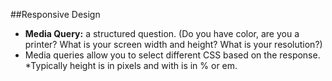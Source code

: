 ##Responsive Design

* **Media Query:** a structured question. (Do you have color, are you a printer? What is your screen width and height? What is your resolution?)
* Media queries allow you to select different CSS based on the response. 
*Typically height is in pixels and with is in % or em. 